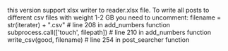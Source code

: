 this version support xlsx writer to reader.xlsx file. To write all posts to different csv files with weight 1-2 GB you need
to uncomment:
filename = str(iterater) + ".csv"   # line 208 in add_numbers function
subprocess.call(['touch', filepath])  # line 210 in add_numbers function
write_csv(good, filename) # line 254 in post_searcher function
